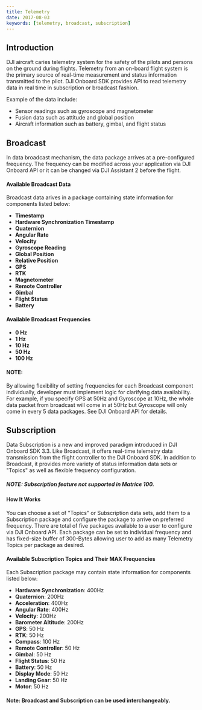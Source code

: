 ```yaml
---
title: Telemetry
date: 2017-08-03
keywords: [telemetry, broadcast, subscription]
---
```


## Introduction

DJI aircraft caries telemetry system for the safety of the pilots and persons on the ground during flights. Telemetry from an on-board flight system is the primary source of real-time measurement and status information transmitted to the pilot.
DJI Onboard SDK provides API to read telemetry data in real time in subscription or broadcast fashion. 

Example of the data include:
 
* Sensor readings such as gyroscope and magnetometer
* Fusion data such as attitude and global position
* Aircraft information such as battery, gimbal, and flight status

## Broadcast

In data broadcast mechanism, the data package arrives at a pre-configured frequency. The frequency can be modified across your application via DJI Onboard API or it can be changed via DJI Assistant 2 before the flight.

#### Available Broadcast Data

Broadcast data arives in a package containing state information for components listed below: 

* **Timestamp**
* **Hardware Synchronization Timestamp**
* **Quaternion**
* **Angular Rate**
* **Velocity**
* **Gyroscope Reading**
* **Global Position**
* **Relative Position**
* **GPS**
* **RTK**
* **Magnetometer**
* **Remote Controller**
* **Gimbal**
* **Flight Status**
* **Battery**

#### Available Broadcast Frequencies 

* **0 Hz**
* **1 Hz**
* **10 Hz**
* **50 Hz**
* **100 Hz**

#### NOTE:

By allowing flexibility of setting frequencies for each Broadcast component individually, developer must implement logic for clarifying data availability. For example, if you specify GPS at 50Hz and Gyroscope at 10Hz, the whole data packet from broadcast will come in at 50Hz but Gyroscope will only come in every 5 data packages. See DJI Onboard API for details.


## Subscription

Data Subscription is a new and improved paradigm introduced in DJI Onboard SDK 3.3.  Like Broadcast, it offers real-time telemetry data transmission from the flight controller to the DJI Onboard SDK. In addition to Broadcast, it provides more variety of status information data sets or "Topics" as well as flexible frequency configuration.

##### NOTE: Subscription feature not supported in Matrice 100.

#### How It Works

You can choose a set of "Topics" or Subscription data sets, add them to a Subscription package and configure the package to arrive on preferred frequency. There are total of five packages available to a user to configure via DJI Onboard API. Each package can be set to individual frequency and has fixed-size buffer of 300-Bytes allowing user to add as many Telemetry Topics per package as desired.

#### Available Subscription Topics and Their MAX Frequencies

Each Subscription package may contain state information for components listed below:

* **Hardware Synchronization**: 400Hz
* **Quaternion**: 200Hz
* **Acceleration**: 400Hz
* **Angular Rate**: 400Hz
* **Velocity**: 200Hz
* **Barometer Altitude**: 200Hz
* **GPS**: 50 Hz
* **RTK**: 50 Hz
* **Compass**: 100 Hz 
* **Remote Controller**: 50 Hz
* **Gimbal**: 50 Hz
* **Flight Status**: 50 Hz
* **Battery**: 50 Hz
* **Display Mode**: 50 Hz
* **Landing Gear**: 50 Hz
* **Motor**: 50 Hz

#### Note: Broadcast and Subscription can be used interchangeably.
